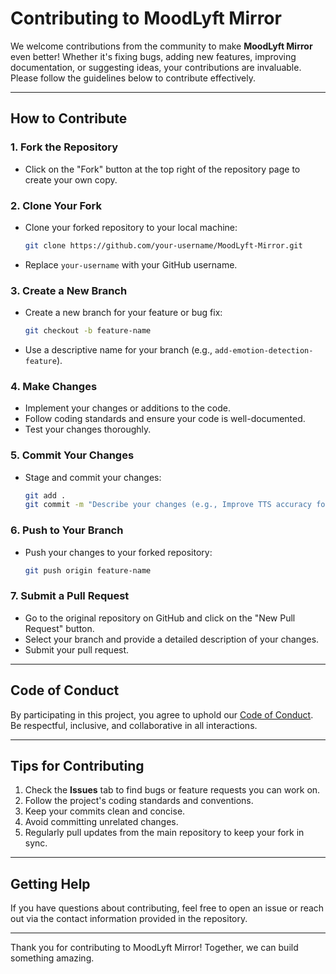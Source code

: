 
# Contributing to MoodLyft Mirror

We welcome contributions from the community to make **MoodLyft Mirror** even better! Whether it's fixing bugs, adding new features, improving documentation, or suggesting ideas, your contributions are invaluable. Please follow the guidelines below to contribute effectively.

---

## **How to Contribute**

### **1. Fork the Repository**
- Click on the "Fork" button at the top right of the repository page to create your own copy.

### **2. Clone Your Fork**
- Clone your forked repository to your local machine:
  ```bash
  git clone https://github.com/your-username/MoodLyft-Mirror.git
  ```
- Replace `your-username` with your GitHub username.

### **3. Create a New Branch**
- Create a new branch for your feature or bug fix:
  ```bash
  git checkout -b feature-name
  ```
- Use a descriptive name for your branch (e.g., `add-emotion-detection-feature`).

### **4. Make Changes**
- Implement your changes or additions to the code.
- Follow coding standards and ensure your code is well-documented.
- Test your changes thoroughly.

### **5. Commit Your Changes**
- Stage and commit your changes:
  ```bash
  git add .
  git commit -m "Describe your changes (e.g., Improve TTS accuracy for emotion feedback)"
  ```

### **6. Push to Your Branch**
- Push your changes to your forked repository:
  ```bash
  git push origin feature-name
  ```

### **7. Submit a Pull Request**
- Go to the original repository on GitHub and click on the "New Pull Request" button.
- Select your branch and provide a detailed description of your changes.
- Submit your pull request.

---

## **Code of Conduct**
By participating in this project, you agree to uphold our [Code of Conduct](CODE_OF_CONDUCT.md). Be respectful, inclusive, and collaborative in all interactions.

---

## **Tips for Contributing**
1. Check the **Issues** tab to find bugs or feature requests you can work on.
2. Follow the project's coding standards and conventions.
3. Keep your commits clean and concise.
4. Avoid committing unrelated changes.
5. Regularly pull updates from the main repository to keep your fork in sync.

---

## **Getting Help**
If you have questions about contributing, feel free to open an issue or reach out via the contact information provided in the repository.

---

Thank you for contributing to MoodLyft Mirror! Together, we can build something amazing.
